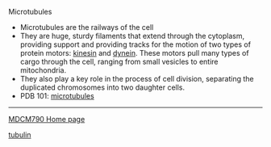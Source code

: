 
Microtubules

* Microtubules are the railways of the cell
* They are huge, sturdy filaments that extend through the cytoplasm, providing support and providing tracks for the motion of two types of protein motors: [kinesin](https://en.wikipedia.org/wiki/Kinesin) and [dynein](https://en.wikipedia.org/wiki/Dynein). These motors pull many types of cargo through the cell, ranging from small vesicles to entire mitochondria.
* They also play a key role in the process of cell division, separating the duplicated chromosomes into two daughter cells.
* PDB 101: [microtubules](https://pdb101.rcsb.org/motm/175)

---

[MDCM790 Home page](mdcm790.md)

[tubulin](tubulin)
